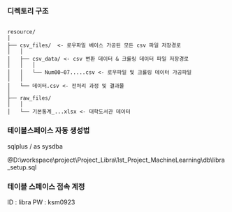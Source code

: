 ### 디렉토리 구조

```

resource/  
│  
├── csv_files/  <- 로우파일 베이스 가공된 모든 csv 파일 저장경로  
│   │  
│   ├── csv_data/ <- csv 변환 데이터 & 크롤링 데이터 파일 저장경로  
│   │   │  
│   │   └── Num00~07.....csv <- 로우파일 및 크롤링 데이터 가공파일  
│   │  
│   └── 데이터.csv <- 전처리 과정 및 결과물  
│  
├── raw_files/  
│   │  
│   └── 기본통계_...xlsx <- 대학도서관 데이터  

```



### 테이블스페이스 자동 생성법  

sqlplus / as sysdba  

@D:\workspace\project\Project_Libra\1st_Project_MachineLearning\db\libra_setup.sql  



### 테이블 스페이스 접속 계정

ID : libra
PW : ksm0923